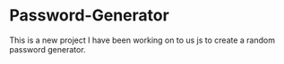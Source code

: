 # Password-Generator
This is a new project I have been working on to us js to create a random password generator.
